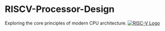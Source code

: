 # RISCV-Processor-Design
Exploring the core principles of modern CPU architecture.
[![RISC-V Logo](docs/logo.png)](https://riscv.org/)
